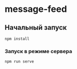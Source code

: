 # message-feed

## Начальный запуск 
```
npm install
```

### Запуск в режиме сервера
```
npm run serve
```

